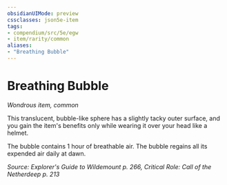 ```yaml
---
obsidianUIMode: preview
cssclasses: json5e-item
tags:
- compendium/src/5e/egw
- item/rarity/common
aliases: 
- "Breathing Bubble"
---
```

# Breathing Bubble
*Wondrous item, common*  


This translucent, bubble-like sphere has a slightly tacky outer surface, and you gain the item's benefits only while wearing it over your head like a helmet.

The bubble contains 1 hour of breathable air. The bubble regains all its expended air daily at dawn.

*Source: Explorer's Guide to Wildemount p. 266, Critical Role: Call of the Netherdeep p. 213*